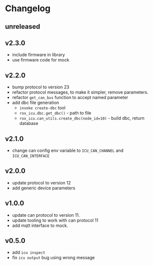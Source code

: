 # Changelog

## unreleased

## v2.3.0

* include firmware in library
* use firmware code for mock


## v2.2.0

* bump protocol to version 23
* refactor protocol messages, to make it simpler, remove parameters.
* refactor `get_can_bus` function to accept named parameter
* add dbc file generation
    - `invoke create-dbc` tool
    - `rox_icu.dbc.get_dbc()` - path to file
    - `rox_icu.can_utils.create_dbc(node_id=10)` - build dbc, return database


## v2.1.0

* change can config env variable to `ICU_CAN_CHANNEL` and `ICU_CAN_INTERFACE`

## v2.0.0

* update protocol to version 12
* add generic device parameters


## v1.0.0

* update can protocol to version 11.
* update tooling to work with can protocol 11
* add mqtt interface to mock.


## v0.5.0

* add `icu inspect`
* fix `icu output` bug using wrong message
